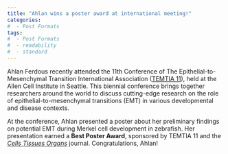 ```yaml
---
title: "Ahlan wins a poster award at international meeting!"
categories:
#  - Post Formats
tags:
#  - Post Formats
#  - readability
#  - standard
---
```

Ahlan Ferdous recently attended the 11th Conference of The Epithelial-to-Mesenchymal Transition International Association ([TEMTIA 11](https://alleninstitute.org/events/temtia-2024/)), held at the Allen Cell Institute in Seattle. This biennial conference brings together researchers around the world to discuss cutting-edge research on the role of epithelial-to-mesenchymal transitions (EMT) in various developmental and disease contexts. 

At the conference, Ahlan presented a poster about her preliminary findings on potential EMT during Merkel cell development in zebrafish. Her presentation earned a **Best Poster Award**, sponsored by TEMTIA 11 and the [*Cells Tissues Organs*](https://karger.com/cto) journal. Congratulations, Ahlan!